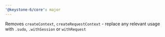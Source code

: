 ```yaml
---
'@keystone-6/core': major
---
```


Removes `createContext`, `createRequestContext` - replace any relevant usage with `.sudo`, `.withSession` or `withRequest`
